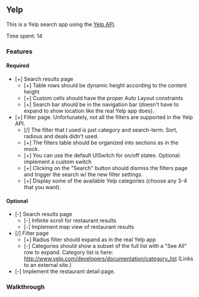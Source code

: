 ## Yelp

This is a Yelp search app using the [Yelp API](http://developer.rottentomatoes.com/docs/read/JSON).

Time spent: 14

### Features

#### Required

- [+] Search results page
   - [+] Table rows should be dynamic height according to the content height
   - [+] Custom cells should have the proper Auto Layout constraints
   - [+] Search bar should be in the navigation bar (doesn't have to expand to show location like the real Yelp app does).
- [+] Filter page. Unfortunately, not all the filters are supported in the Yelp API.
   - [/] The filter that I used is just category and search-term. Sort, radious and deals didn't used.
   - [+] The filters table should be organized into sections as in the mock.
   - [+] You can use the default UISwitch for on/off states. Optional: implement a custom switch
   - [+] Clicking on the "Search" button should dismiss the filters page and trigger the search w/ the new filter settings.
   - [+] Display some of the available Yelp categories (choose any 3-4 that you want).

#### Optional

- [-] Search results page
   - [-] Infinite scroll for restaurant results
   - [-] Implement map view of restaurant results
- [/] Filter page
   - [+] Radius filter should expand as in the real Yelp app
   - [-] Categories should show a subset of the full list with a "See All" row to expand. Category list is here: http://www.yelp.com/developers/documentation/category_list (Links to an external site.)
- [-] Implement the restaurant detail page.

### Walkthrough


